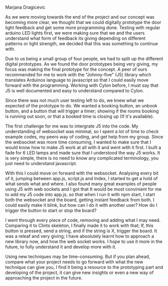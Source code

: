 
Marjana Dragicevic

As we were moving towards the end of the project and our concept was becoming more clear, we thought that we could digitally prototype the door light feedback and get some more programming done. Testing with regular arduino LED lights first, we were making sure that we and the users understand what form of feedback its giving depending on different patterns or light strength, we decided that this was something to continue with.

Due to us being a small group of four people, we had to split up the different digital prototypes. As we found the door prototypes being very giving, my focus was making the final prototype for the concept. A peer of ours recommended for me to work with the "Johnny-five" (J5) library which translates Arduinos language to javascript so that I could easily move forward with the programming. Working with Cylon before, I must say that J5 is well documented and easy to understand compared to Cylon.

Since there was not much user testing left to do, we knew what we expected of the prototype to do. We wanted a booking button, an unbook button, and a button that will trigger a timer; showing if the rooms booking is running out soon, or that a booked time is closing up (If it's available).

The first challenge for me was to intergrate J5 into the code. My understanding of websocket was minimal, so I spent a lot of time to check example codes, my peers way of coding, and get help from my group. Since the websocket was more time consuming, I wanted to make sure that I would know how to make J5 work at all with it and went with it first. I built a fade for 6 LED lamps and made sure that I understood the way J5 works. It is very simple, there is no need to know any complicated terminology, you just need to understand javascript.

With this I could move on forward with the websocket. Analysing every bit of it, jumping between app.js, script.js and Index, I started to get a hold of what sends what and where. I also found many great examples of people using J5 with web sockets and I got that It would be most convinient for me to add my J5 code into app.js,  so that when I run it with npm start, I start both the websocket and the board, getting instant feedback from both. I could easily make it blink, but how can I do it with another user? How do I trigger the button to start or stop the board?

I went through every piece of code, removing and adding what I may need. Comparing it to Clints skeleton, I finally made it to work with that; If, this button is pressed, send a string, and if the string is X, trigger the board. It was a releaf and very giving; I have absolutely learnt how to approach a new library now, and how the web socket works. I hope to use it more in the future, to fully understand it and develop more with it.

Using new techniques may be time-consuming. But if you plan ahead, compare what your project needs to go forward with what the new technique can give you, I find it being a resource to the prototyping part and developing of the project, it can give new insights or even a new way of approaching the project in the future.
